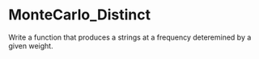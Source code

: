# MonteCarlo_Distinct

Write a function that produces a strings at a frequency deteremined by a given weight.
